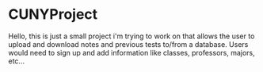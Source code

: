 # CUNYProject
Hello, this is just a small project i'm trying to work on that allows the user to upload and download notes and previous tests to/from a database.
Users would need to sign up and add information like classes, professors, majors, etc...
